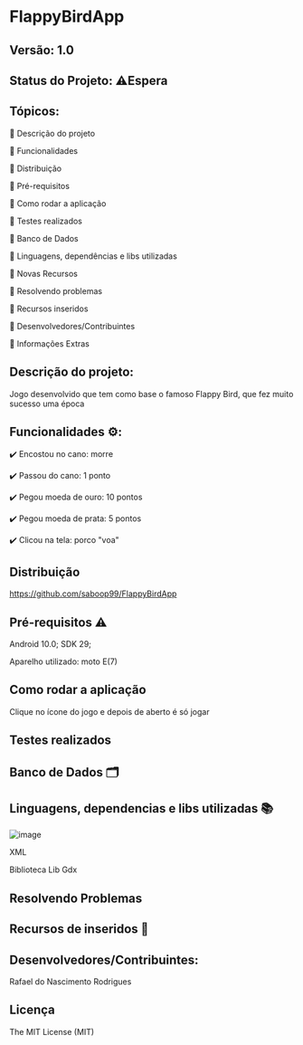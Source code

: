  # FlappyBirdApp

 ## Versão: 1.0
 
 ## Status do Projeto: ⚠️Espera 
 
 ## Tópicos:
 
🔹 Descrição do projeto

🔹 Funcionalidades

🔹 Distribuição

🔹 Pré-requisitos

🔹 Como rodar a aplicação

🔹 Testes realizados

🔹 Banco de Dados

🔹 Linguagens, dependências e libs utilizadas

🔹 Novas Recursos

🔹 Resolvendo problemas

🔹 Recursos inseridos

🔹 Desenvolvedores/Contribuintes

🔹 Informações Extras

## Descrição do projeto:
Jogo desenvolvido que tem como base o famoso Flappy Bird, que fez muito sucesso uma época

## Funcionalidades ⚙️:
✔️ Encostou no cano: morre

✔️ Passou do cano: 1 ponto

✔️ Pegou moeda de ouro: 10 pontos

✔️ Pegou moeda de prata: 5 pontos

✔️ Clicou na tela: porco "voa"

## Distribuição
https://github.com/saboop99/FlappyBirdApp

## Pré-requisitos ⚠️

Android 10.0; SDK 29; 

Aparelho utilizado: moto E(7)

## Como rodar a aplicação

Clique no ícone do jogo e depois de aberto é só jogar

## Testes realizados

## Banco de Dados 🗂️

## Linguagens, dependencias e libs utilizadas 📚

![image](https://user-images.githubusercontent.com/64094846/228934127-bc4206a8-1834-4ea1-90c7-bd33f7e010bb.png)

XML

Biblioteca Lib Gdx

## Resolvendo Problemas

## Recursos de inseridos 🧰

## Desenvolvedores/Contribuintes:

Rafael do Nascimento Rodrigues

## Licença

The MIT License (MIT)
